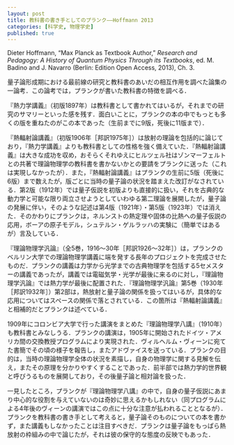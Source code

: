 ```yaml
---
layout: post
title: 教科書の書き手としてのプランク——Hoffmann 2013
categories: [科学史, 物理学史]
published: true
---
```


Dieter Hoffmann, “Max Planck as Textbook Author,” _Research and Pedagogy: A History of Quantum Physics Through its Textbooks_, ed. M. Badino and J. Navarro (Berlin: Edition Open Access, 2013), Ch. 3.

量子論形成期における最前線の研究と教科書のあいだの相互作用を調べた論集の一論考．この論考では，プランクが書いた教科書の特徴を調べる．

『熱力学講義』（初版1897年）は教科書として書かれてはいるが，それまでの研究のサマリーといった感を残す．面白いことに，プランクの本の中でもっとも多くの版を重ねたのがこの本であった（生前までに9版，死後に11版まで）．

『熱輻射論講義』（初版1906年［邦訳1975年］）は放射の理論を包括的に論じており，『熱力学講義』よりも教科書としての性格を強く備えていた．『熱輻射論講義』は大きな成功を収め，おそらくそれゆえにヒルツェル社はゾンマーフェルトとの共著で理論物理学の教科書を書かないかとの要請をプランクに送った（これは実現しなかったが）．また，『熱輻射論講義』はプランクの生前に5版（死後に6版）まで数えたが，版ごとに当時の量子論の状況を踏まえた改訂がなされている．第2版（1912年）では量子仮説を初版よりも直接的に扱い，それを古典的な動力学と可能な限り両立させようとしていわゆる第二理論を展開したが，量子論の発展に伴い，そのような記述は第4版（1921年）・第5版（1923年）では消えた．そのかわりにプランクは，ネルンストの熱定理や固体の比熱への量子仮説の応用，ボーアの原子モデル，シュテルン・ゲルラッハの実験に（簡単ではあるが）言及している．

『理論物理学汎論』（全5巻，1916〜30年［邦訳1926〜32年］）は，プランクのベルリン大学での理論物理学講義に端を発する長年のプロジェクトを完成させたものだ．プランクの講義は力学から光学までの古典物理学を包括する5セメスターの講義であったが，講義では電磁気学・光学が最後に来るのに対し，『理論物理学汎論』では熱力学が最後に配置された．『理論物理学汎論』第5巻（1930年［邦訳1932年］）第2部は，熱放射と量子論の関係を扱ってはいるが，具体的な応用についてはスペースの関係で落とされている．この箇所は『熱輻射論講義』と相補的だとプランクは述べている．

1909年にコロンビア大学で行った講演をまとめた『理論物理学八講』（1910年）も教科書とみなしうる．プランクの講演は，1905年に開始されたドイツ・アメリカ間の交換教授プログラムにより実現された．ヴィルヘルム・ヴィーンに宛てた書簡でその頃の様子を報告し，またアドヴァイスを送っている．プランクの目的は，当時の理論物理学全体の状況を素描し，自身の物理学に関する見解を伝え，またその原理を分かりやすくすることであった．前半部では熱力学的世界観と呼びうるものを展開しており，その後量子論と相対論を扱った．

一見したところ，プランクが『理論物理学八講』の中で，自身の量子仮説にあまり中心的な役割を与えていないのは奇妙に思えるかもしれない（同プログラムによる4年後のヴィーンの講演ではこの点に十分な注意が払われることとなるが）．プランクを教科書の書き手として考えると，量子論そのものについての本を書かず，また講義もしなかったことは注目すべきだ．プランクは量子論をもっぱら熱放射の枠組みの中で論じたが，それは彼の保守的な態度の反映でもあった．
